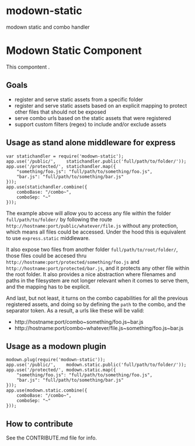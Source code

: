 modown-static
=============

modown static and combo handler

# Modown Static Component

This compontent .

## Goals

 * register and serve static assets from a specific folder
 * register and serve static assets based on an explicit mapping to protect other files that should not be exposed
 * serve combo urls based on the static assets that were registered
 * support custom filters (regex) to include and/or exclude assets

## Usage as stand alone middleware for express

```
var statichandler = require('modown-static');
app.use('/public/',    statichandler.public('full/path/to/folder/'));
app.use('/protected/', statichandler.map({
    "something/foo.js": "full/path/to/something/foo.js",
    "bar.js": "full/path/to/something/bar.js"
}));
app.use(statichandler.combine({
    comboBase: "/combo~",
    comboSep: "~"
}));
```

The example above will allow you to access any file within the folder
`full/path/to/folder/` by following the route `http://hostname:port/public/whatever/file.js`
without any protection, which means all files could be accessed. Under
the hood this is equivalent to use `express.static` middleware.

It also expose two files from another folder `full/path/to/root/folder/`,
those files could be accesed thru `http://hostname:port/protected/something/foo.js`
and `http://hostname:port/protected/bar.js`, and it protects any other file within
the root folder. It also provides a nice abstraction where filenames and paths in
the filesystem are not longer relevant when it comes to serve them, and the mapping
has to be explicit.

And last, but not least, it turns on the combo capabilities for all the previous
registered assets, and doing so by defining the `path` to the combo, and the
separator token. As a result, a urls like these will be valid:

  * http://hostname:port/combo~something/foo.js~bar.js
  * http://hostname:port/combo~whatever/file.js~something/foo.js~bar.js

## Usage as a modown plugin

```
modown.plug(require('modown-static'));
app.use('/public/',    modown.static.public('full/path/to/folder/'));
app.use('/protected/', modown.static.map({
    "something/foo.js": "full/path/to/something/foo.js",
    "bar.js": "full/path/to/something/bar.js"
}));
app.use(modown.static.combine({
    comboBase: "/combo~",
    comboSep: "~"
}));
```

## How to contribute

See the CONTRIBUTE.md file for info.

